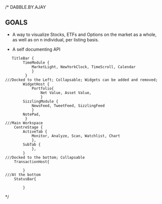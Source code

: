 /*
DABBLE.BY.AJAY

## GOALS
- A way to visualize Stocks, ETFs and Options on the market as a whole, as well as on n individual, per listing basis.

- A self documenting API
```
   TitleBar {
    	TimeModule {
    		MarketLight, NewYorkClock, TimeScroll, Calendar
    		}
    	 }
///Docked to the Left; Collapsable; Widgets can be added and removed; 
		WidgetHost {
			Portfolio{
				Net Value, Asset Value, 
				}
    	SizzlingModule {
    		NewsFeed, TweetFeed, SizzlingFeed 
    		}
    	NotePad,
    	 }
///Main Workspace
    CentreStage {
    	ActiveTab {
    		Monitor, Analyze, Scan, Watchlist, Chart
    		}, 
    	SubTab {
    		}, 
    	}
///Docked to the bottom; Collapsable
    TransactionHost{

    	}
///At the bottom
    StatusBar{

    	}
```





*/